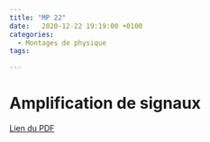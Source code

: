 ```yaml
---
title: "MP 22"
date:   2020-12-22 19:19:00 +0100
categories:
  - Montages de physique
tags:

---
```

# Amplification de signaux

[Lien du PDF](/assets/pdf/LC16.pdf)

<object class="pdf fitvidsignore" data="/assets/pdf/LC16.pdf" type="application/pdf"></object>
